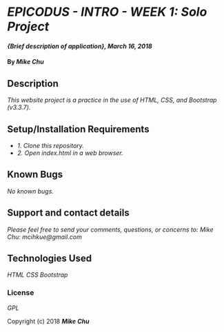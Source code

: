 # _EPICODUS - INTRO - WEEK 1: Solo Project_

#### _{Brief description of application}, March 16, 2018_

#### By _**Mike Chu**_

## Description

_This website project is a practice in the use of HTML, CSS, and Bootstrap (v3.3.7)._

## Setup/Installation Requirements

* _1. Clone this repository._
* _2. Open index.html in a web browser._

## Known Bugs

_No known bugs._

## Support and contact details

_Please feel free to send your comments, questions, or concerns to:_
_Mike Chu: mcihkue@gmail.com_

## Technologies Used

_HTML_
_CSS_
_Bootstrap_

### License

*GPL*

Copyright (c) 2018 **_Mike Chu_**

